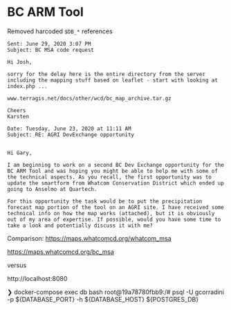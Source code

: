 # BC ARM Tool

Removed harcoded `$DB_*` references

```
Sent: June 29, 2020 3:07 PM
Subject: BC MSA code request

Hi Josh,

sorry for the delay here is the entire directory from the server
including the mapping stuff based on leaflet - start with looking at index.php ...

www.terragis.net/docs/other/wcd/bc_map_archive.tar.gz

Cheers
Karsten
```

```
Date: Tuesday, June 23, 2020 at 11:11 AM
Subject: RE: AGRI DevExchange opportunity


Hi Gary,

I am beginning to work on a second BC Dev Exchange opportunity for the BC ARM Tool and was hoping you might be able to help me with some of the technical aspects. As you recall, the first opportunity was to update the smartform from Whatcom Conservation District which ended up going to Anselmo at Quartech.

For this opportunity the task would be to put the precipitation forecast map portion of the tool on an AGRI site. I have received some technical info on how the map works (attached), but it is obviously out of my area of expertise. If possible, would you have some time to take a look and potentially discuss it with me?

```

Comparison:
https://maps.whatcomcd.org/whatcom_msa

https://maps.whatcomcd.org/bc_msa

versus

http://localhost:8080

❯ docker-compose exec db bash
root@19a78780fbb9:/# psql -U gcorradini -p ${DATABASE_PORT} -h ${DATABASE_HOST} \${POSTGRES_DB}
